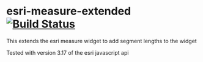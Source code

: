# esri-measure-extended [![Build Status](https://travis-ci.org/davewilton/esri-measure-extended.svg?branch=master)](https://travis-ci.org/davewilton/esri-measure-extended)


This extends the esri measure widget to add segment lengths to the widget


Tested with version 3.17 of the esri javascript api

